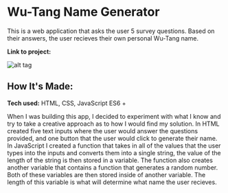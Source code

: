 # Wu-Tang Name Generator
This is a web application that asks the user 5 survey questions. Based on their answers, the user recieves their own personal Wu-Tang name.

**Link to project:** 

![alt tag]()

## How It's Made:

**Tech used:** HTML, CSS, JavaScript ES6 +

When I was building this app, I decided to experiment with what I know and try to take a creative approach as to how I would find my solution.
In HTML created five text inputs where the user would answer the questions provided, and one button that the user would click to generate their name. In JavaScript I created a function that takes in all of the values that the user types into the inputs and converts them into a single string, the value of the length of the string is then stored in a variable.
The function also creates another variable that contains a function that generates a random number. Both of these variables are then stored inside of another variable. The length of this variable is what will determine what name the user recieves.

